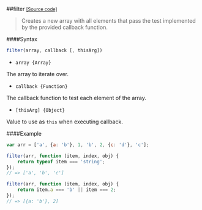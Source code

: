 ##filter <span style="font-size:12px; font-weight:normal;">[[Source code]](filter.js)</span>

>Creates a new array with all elements that pass the test implemented by the provided callback function.

####Syntax
```js
filter(array, callback [, thisArg])
```

- <code>array {Array}</code>

The array to iterate over.

- <code>callback {Function}</code>

The callback function to test each element of the array.

- <code>[thisArg] {Object}</code>

Value to use as <code>this</code> when executing callback.

####Example
```js
var arr = ['a', {a: 'b'}, 1, 'b', 2, {c: 'd'}, 'c'];

filter(arr, function (item, index, obj) {
    return typeof item === 'string';
});
// => ['a', 'b', 'c']

filter(arr, function (item, index, obj) {
    return item.a === 'b' || item === 2;
});
// => [{a: 'b'}, 2]
```